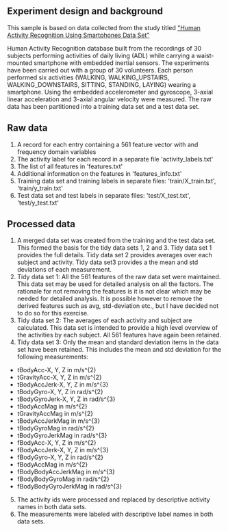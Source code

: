 ## Experiment design and background

This sample is based on data collected from the study titled 
["Human Activity Recognition Using Smartphones Data Set"](http://archive.ics.uci.edu/ml/datasets/Human+Activity+Recognition+Using+Smartphones)

Human Activity Recognition database built from the recordings of 30 subjects performing activities 
of daily living (ADL) while carrying a waist-mounted smartphone with embedded inertial sensors.
The experiments have been carried out with a group of 30 volunteers. 
Each person performed six activities (WALKING, WALKING_UPSTAIRS, WALKING_DOWNSTAIRS, 
SITTING, STANDING, LAYING) wearing a smartphone. Using the embedded accelerometer 
and gyroscope, 3-axial linear acceleration and 3-axial angular velocity were measured. 
The raw data has been partitioned into a training data set and a test data set.

## Raw data

1. A record for each entry containing a 561 feature vector with and frequency domain variables
2. The activity label for each record in a separate file 'activity_labels.txt'
3. The list of all features in 'features.txt'
4. Additional information on the features in 'features_info.txt'
5. Training data set and training labels in separate files:
  'train/X_train.txt', 'train/y_train.txt'
6. Test data set and test labels in separate files:
  'test/X_test.txt', 'test/y_test.txt'

## Processed data

1. A merged data set was created from the training and the test data set. This formed the basis
  for the tidy data sets 1, 2 and 3. Tidy data set 1 provides the full details. Tidy data set 2
  provides averages over each subject and activity. Tidy data set3 provides a the mean and
  std deviations of each measurement.
2. Tidy data set 1: All the 561 features of the raw data set were maintained. This data set
  may be used for detailed analysis on all the factors. The rationale for not removing the
  features is it is not clear which may be needed for detailed analysis. It is possible
  however to remove the derived features such as avg, std-deviation etc., but I have
  decided not to do so for this exercise.
3. Tidy data set 2: The averages of each activity and subject are calculated. This data set
  is intended to provide a high level overview of the activities by each subject. 
  All 561 features have again been retained.
4. Tidy data set 3: Only the mean and standard deviation items in the data set have been retained.
  This includes the mean and std deviation for the following measurements:
  * tBodyAcc-X, Y, Z in m/s^{2}
  * tGravityAcc-X, Y, Z in m/s^{2}
  * tBodyAccJerk-X, Y, Z in m/s^{3}
  * tBodyGyro-X, Y, Z in rad/s^{2}
  * tBodyGyroJerk-X, Y, Z in rad/s^{3}
  * tBodyAccMag in m/s^{2}
  * tGravityAccMag in m/s^{2}
  * tBodyAccJerkMag in m/s^{3}
  * tBodyGyroMag in rad/s^{2}
  * tBodyGyroJerkMag in rad/s^{3}
  * fBodyAcc-X, Y, Z in m/s^{2}
  * fBodyAccJerk-X, Y, Z in m/s^{3}
  * fBodyGyro-X, Y, Z in rad/s^{2}
  * fBodyAccMag in m/s^{2}
  * fBodyBodyAccJerkMag in m/s^{3}
  * fBodyBodyGyroMag in rad/s^{2}
  * fBodyBodyGyroJerkMag in rad/s^{3}
5. The activity ids were processed and replaced by descriptive activity names in both data sets.
6. The measurements were labeled with descriptive label names in both data sets.
